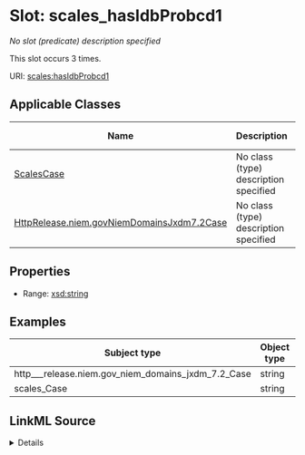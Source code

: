 

# Slot: scales_hasIdbProbcd1


_No slot (predicate) description specified_






This slot occurs 3 times.


URI: [scales:hasIdbProbcd1](http://schemas.scales-okn.org/rdf/scales#hasIdbProbcd1)



<!-- no inheritance hierarchy -->





## Applicable Classes

| Name | Description | Modifies Slot |
| --- | --- | --- |
| [ScalesCase](../classes/ScalesCase.md) | No class (type) description specified |  yes  |
| [HttpRelease.niem.govNiemDomainsJxdm7.2Case](../classes/HttpRelease.niem.govNiemDomainsJxdm7.2Case.md) | No class (type) description specified |  yes  |







## Properties

* Range: [xsd:string](http://www.w3.org/2001/XMLSchema#string)






## Examples

| Subject type | Object type | Example subject | Example object | Occurrences |
| --- | --- | --- | --- | --- |
| http___release.niem.gov_niem_domains_jxdm_7.2_Case | string | scales:/CaseCriminal | -8 | 3 |
| scales_Case | string | scales:/CaseCriminal | -8 | 3 |




## LinkML Source

<details>

```yaml
name: scales_hasIdbProbcd1
annotations:
  count:
    tag: count
    value: 3
description: No slot (predicate) description specified
examples:
- object:
    example_object: '-8'
    example_object_type: string
    example_predicate: scales:hasIdbProbcd1
    example_subject: scales:/CaseCriminal
    example_subject_type: http___release.niem.gov_niem_domains_jxdm_7.2_Case
- object:
    example_object: '-8'
    example_object_type: string
    example_predicate: scales:hasIdbProbcd1
    example_subject: scales:/CaseCriminal
    example_subject_type: scales_Case
from_schema: scales-kg
rank: 1000
slot_uri: scales:hasIdbProbcd1
alias: scales_hasIdbProbcd1
domain_of:
- http___release.niem.gov_niem_domains_jxdm_7.2_Case
- scales_Case
range: string

```
</details>